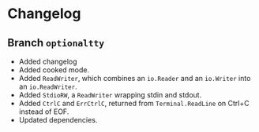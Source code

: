 Changelog
=========

Branch `optionaltty`
--------------------
- Added changelog
- Added cooked mode.
- Added `ReadWriter`, which combines an `io.Reader` and an `io.Writer` into an
  `io.ReadWriter`.
- Added `StdioRW`, a `ReadWriter` wrapping stdin and stdout.
- Added `CtrlC` and `ErrCtrlC`, returned from `Terminal.ReadLine` on Ctrl+C
  instead of EOF.
- Updated dependencies.
